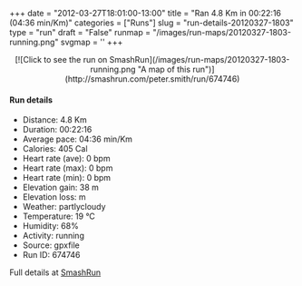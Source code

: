 +++
date = "2012-03-27T18:01:00-13:00"
title = "Ran 4.8 Km in 00:22:16 (04:36 min/Km)"
categories = ["Runs"]
slug = "run-details-20120327-1803"
type = "run"
draft = "False"
runmap = "/images/run-maps/20120327-1803-running.png"
svgmap = '<polyline points="90 78, 82 77, 72 83, 67 94, 64 96, 47 100, 34 97, 31 92, 42 66, 19 56, 28 37, 29 35, 64 5, 65 2, 62 0, 53 1, 48 4, 38 10, 14 34, 8 46, 15 33, 50 1, 59 0, 65 4, 28 36, 20 56, 43 65, 34 94, 46 100, 64 96, 75 83, 89 78, 93 72">'
+++



<!--more-->

<center>
[![Click to see the run on SmashRun](/images/run-maps/20120327-1803-running.png "A map of this run")](http://smashrun.com/peter.smith/run/674746)
</center>

#### Run details

* Distance: 4.8 Km
* Duration: 00:22:16
* Average pace: 04:36 min/Km
* Calories: 405 Cal
* Heart rate (ave): 0 bpm
* Heart rate (max): 0 bpm
* Heart rate (min): 0 bpm
* Elevation gain: 38 m
* Elevation loss:  m
* Weather: partlycloudy
* Temperature: 19 &deg;C
* Humidity: 68%
* Activity: running
* Source: gpxfile
* Run ID: 674746

Full details at [SmashRun](http://smashrun.com/peter.smith/run/674746)